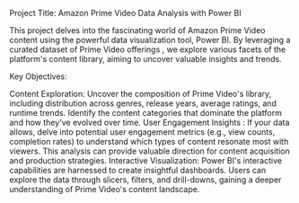 Project Title: Amazon Prime Video Data Analysis with Power BI

This project delves into the fascinating world of Amazon Prime Video content using the powerful data visualization tool, Power BI. By leveraging a curated dataset of Prime Video offerings , we explore various facets of the platform's content library, aiming to uncover valuable insights and trends.

Key Objectives:

Content Exploration: Uncover the composition of Prime Video's library, including distribution across genres, release years, average ratings, and runtime trends. Identify the content categories that dominate the platform and how they've evolved over time.
User Engagement Insights : If your data allows, delve into potential user engagement metrics (e.g., view counts, completion rates) to understand which types of content resonate most with viewers. This analysis can provide valuable direction for content acquisition and production strategies.
Interactive Visualization: Power BI's interactive capabilities are harnessed to create insightful dashboards. Users can explore the data through slicers, filters, and drill-downs, gaining a deeper understanding of Prime Video's content landscape.
